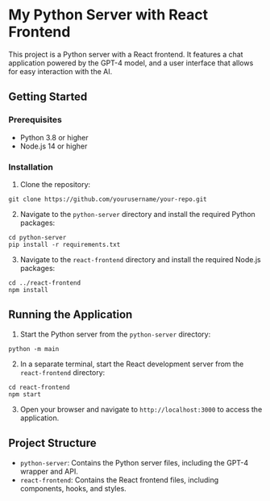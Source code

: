 # My Python Server with React Frontend

This project is a Python server with a React frontend. It features a chat application powered by the GPT-4 model, and a user interface that allows for easy interaction with the AI.

## Getting Started

### Prerequisites

- Python 3.8 or higher
- Node.js 14 or higher

### Installation

1. Clone the repository:

```
git clone https://github.com/yourusername/your-repo.git
```

2. Navigate to the `python-server` directory and install the required Python packages:

```
cd python-server
pip install -r requirements.txt
```

3. Navigate to the `react-frontend` directory and install the required Node.js packages:

```
cd ../react-frontend
npm install
```

## Running the Application

1. Start the Python server from the `python-server` directory:

```
python -m main
```

2. In a separate terminal, start the React development server from the `react-frontend` directory:

```
cd react-frontend
npm start
```

3. Open your browser and navigate to `http://localhost:3000` to access the application.

## Project Structure

- `python-server`: Contains the Python server files, including the GPT-4 wrapper and API.
- `react-frontend`: Contains the React frontend files, including components, hooks, and styles.

